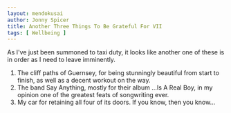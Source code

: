 ```yaml
---
layout: mendokusai
author: Jonny Spicer
title: Another Three Things To Be Grateful For VII
tags: [ Wellbeing ]
---
```

As I've just been summoned to taxi duty, it looks like another one of these is in order as I need to leave imminently.

1) The cliff paths of Guernsey, for being stunningly beautiful from start to finish, as well as a decent workout on the way.
2) The band Say Anything, mostly for their album ...Is A Real Boy, in my opinion one of the greatest feats of songwriting ever.
3) My car for retaining all four of its doors. If you know, then you know...
